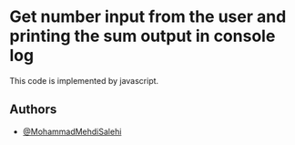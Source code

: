 
# Get number input from the user and printing the sum output in console log

This code is implemented by javascript.


## Authors

- [@MohammadMehdiSalehi](https://github.com/mohammadmehdisalehi)


